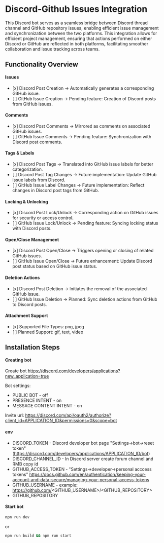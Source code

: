 # Discord-Github Issues Integration

This Discord bot serves as a seamless bridge between Discord thread channel and GitHub repository issues, enabling efficient issue management and synchronization between the two platforms. This integration allows for efficient project management, ensuring that actions performed on either Discord or GitHub are reflected in both platforms, facilitating smoother collaboration and issue tracking across teams.

## Functionality Overview

#### Issues

-   \[x] Discord Post Creation -> Automatically generates a corresponding GitHub issue.
-   \[ ] GitHub Issue Creation -> Pending feature: Creation of Discord posts from GitHub issues.

#### Comments

-   \[x] Discord Post Comments -> Mirrored as comments on associated GitHub issues.
-   \[ ] GitHub Issue Comments -> Pending feature: Synchronization with Discord post comments.

#### Tags & Labels

-   \[x] Discord Post Tags -> Translated into GitHub issue labels for better categorization.
-   \[ ] Discord Post Tag Changes -> Future implementation: Update GitHub issue labels from Discord.
-   \[ ] GitHub Issue Label Changes -> Future implementation: Reflect changes in Discord post tags from GitHub.

#### Locking & Unlocking

-   \[x] Discord Post Lock/Unlock -> Corresponding action on GitHub issues for security or access control.
-   \[ ] GitHub Issue Lock/Unlock -> Pending feature: Syncing locking status with Discord posts.

#### Open/Close Management

-   \[x] Discord Post Open/Close -> Triggers opening or closing of related GitHub issues.
-   \[ ] GitHub Issue Open/Close -> Future enhancement: Update Discord post status based on GitHub issue status.

#### Deletion Actions

-   \[x] Discord Post Deletion -> Initiates the removal of the associated GitHub issue.
-   \[ ] GitHub Issue Deletion -> Planned: Sync deletion actions from GitHub to Discord posts.

#### Attachment Support

-   \[x] Supported File Types: png, jpeg
-   \[ ] Planned Support: gif, text, video

## Installation Steps

#### Creating bot

Create bot https://discord.com/developers/applications?new_application=true

Bot settings:

-  PUBLIC BOT - off
-  PRESENCE INTENT - on
-  MESSAGE CONTENT INTENT - on

Invite url: https://discord.com/api/oauth2/authorize?client_id=APPLICATION_ID&permissions=0&scope=bot

#### env

-   DISCORD_TOKEN - Discord developer bot page "Settings->bot->reset token" (https://discord.com/developers/applications/APPLICATION_ID/bot)
-   DISCORD_CHANNEL_ID - In Discord server create forum channel and RMB copy id
-   GITHUB_ACCESS_TOKEN - "Settings->developer->personal acccess tokens" https://docs.github.com/en/authentication/keeping-your-account-and-data-secure/managing-your-personal-access-tokens
-   GITHUB_USERNAME - example: https://github.com/<GITHUB_USERNAME>/<GITHUB_REPOSITORY>
-   GITHUB_REPOSITORY

#### Start bot

```bash
npm run dev
```

or

```bash
npm run build && npm run start
```
